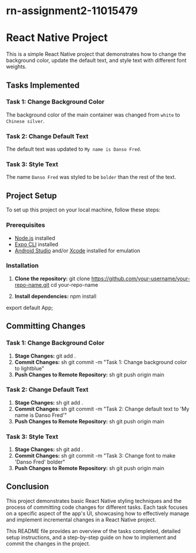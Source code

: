 # rn-assignment2-11015479

# React Native Project


This is a simple React Native project that demonstrates how to change the background color, update the default text, and style text with different font weights.

## Tasks Implemented

### Task 1: Change Background Color

The background color of the main container was changed from `white` to `Chinese silver`.

### Task 2: Change Default Text

The default text was updated to `My name is Danso Fred`.

### Task 3: Style Text

The name `Danso Fred` was styled to be `bolder` than the rest of the text.

## Project Setup

To set up this project on your local machine, follow these steps:

### Prerequisites

- [Node.js](https://nodejs.org/) installed
- [Expo CLI](https://reactnative.dev/docs/environment-setup) installed
- [Android Studio](https://developer.android.com/studio) and/or [Xcode](https://developer.apple.com/xcode/) installed for emulation

### Installation

1. **Clone the repository:**
   git clone https://github.com/your-username/your-repo-name.git
   cd your-repo-name

2. **Install dependencies:**
   npm install


export default App;

## Committing Changes

### Task 1: Change Background Color

1. **Stage Changes:**
   git add .
2. **Commit Changes:**
   sh
   git commit -m "Task 1: Change background color to lightblue"
3. **Push Changes to Remote Repository:**
   sh
   git push origin main

### Task 2: Change Default Text

1. **Stage Changes:**
   sh
   git add .
2. **Commit Changes:**
   sh
   git commit -m "Task 2: Change default text to 'My name is Danso Fred'"
3. **Push Changes to Remote Repository:**
   sh
   git push origin main

### Task 3: Style Text

1. **Stage Changes:**
   sh
   git add .
2. **Commit Changes:**
   sh
   git commit -m "Task 3: Change font to make 'Danso Fred' bolder"
3. **Push Changes to Remote Repository:**
   sh
   git push origin main

## Conclusion

This project demonstrates basic React Native styling techniques and the process of committing code changes for different tasks. Each task focuses on a specific aspect of the app's UI, showcasing how to effectively manage and implement incremental changes in a React Native project.

This README file provides an overview of the tasks completed, detailed setup instructions, and a step-by-step guide on how to implement and commit the changes in the project.

```

```
